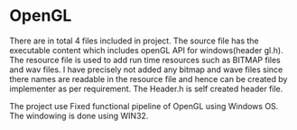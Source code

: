 # OpenGL
There are in total 4 files included in project.
The source file has the executable content which includes openGL API for windows(header gl.h).
The resource file is used to add run time resources such as BITMAP files and wav files.
I have precisely not added any bitmap and wave files since there names are readable in the resource file and hence can be created by implementer as per requirement.
The Header.h is self created header file.

The project use Fixed functional pipeline of OpenGL using Windows OS. The windowing is done using WIN32.
